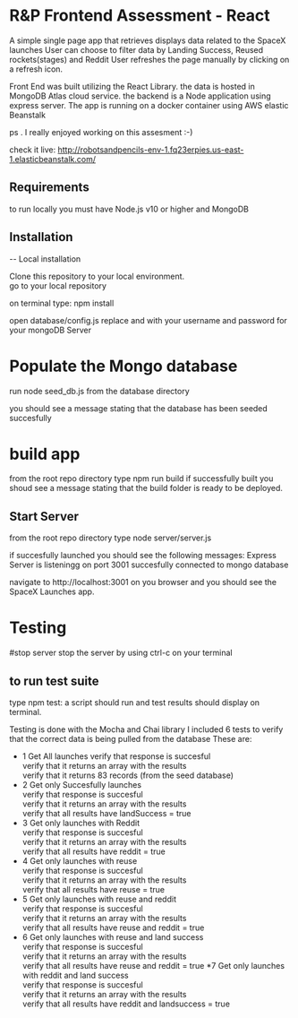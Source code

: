 # R&P Frontend Assessment - React

A simple single page app that retrieves displays data related to the SpaceX launches
User can choose to filter data by Landing Success, Reused rockets(stages) and Reddit
User refreshes the page manually by clicking on a refresh icon.

Front End was built utilizing the React Library.
the data is hosted in MongoDB Atlas cloud service. 
the backend is a Node application using express server.
The app is running on a docker container using AWS elastic Beanstalk 

ps . I really enjoyed working on this assesment :-)

check it live:  http://robotsandpencils-env-1.fq23erpies.us-east-1.elasticbeanstalk.com/

## Requirements

to run locally you must have Node.js v10 or higher and MongoDB

## Installation

-- Local installation

Clone this repository to your local environment.\
go to your local repository


on terminal type:  npm install

open database/config.js
replace <username> and <password> with your username and password for your mongoDB Server
  
# Populate the Mongo database
run node seed_db.js from the database directory

you should see a message stating that the database has been seeded succesfully

# build app
from the root repo directory type
npm run build
if successfully built you shoud see a message stating that the build folder is ready to be deployed.

## Start Server
from the root repo directory type
node server/server.js

if succesfully launched you should see the following messages:
Express Server is listeningg on port 3001
succesfully connected to mongo database

navigate to http://localhost:3001 on you browser and you should see the SpaceX Launches app.

# Testing

#stop server
stop the server by using ctrl-c on your terminal
## to run test suite
type npm test:
a script should run and test results should display on terminal.

Testing is done with the Mocha and Chai library
I included 6 tests to verify that the correct data is being pulled from the database
These are:
* 1 Get All launches 
    verify that response is succesful\
    verify that it returns an array with the results\
    verify that it returns 83 records (from the seed database)
* 2 Get only Succesfully launches\
    verify that response is succesful\
    verify that it returns an array with the results\
    verify that all results have landSuccess = true
* 3 Get only launches with Reddit\
    verify that response is succesful\
    verify that it returns an array with the results\
    verify that all results have reddit = true
* 4 Get only launches with reuse\
    verify that response is succesful\
    verify that it returns an array with the results\
    verify that all results have reuse = true
* 5 Get only launches with reuse and reddit\
    verify that response is succesful\
    verify that it returns an array with the results\
    verify that all results have reuse and reddit = true
* 6 Get only launches with reuse and land success\
    verify that response is succesful\
    verify that it returns an array with the results\
    verify that all results have reuse and reddit = true
*7 Get only launches with reddit and land success\
    verify that response is succesful\
    verify that it returns an array with the results\
    verify that all results have reddit and landsuccess = true


